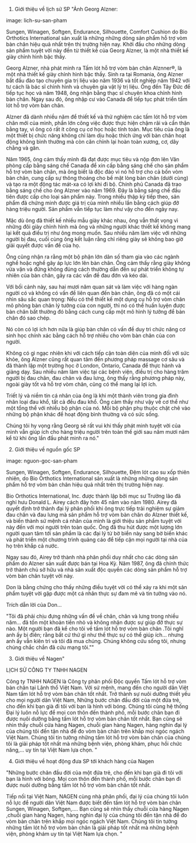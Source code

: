 1. Giới thiệu về lịch sử SP	"Ảnh Georg Alzner:

image: lich-su-san-pham

Sungen, Winagen, Softgen, Endurance, Silhouette, Comfort Cushion do Bio Orthotics International sản xuất là những những dòng sản phẩm hỗ trợ vòm bàn chân hiệu quả nhất trên thị trường hiện nay. Khởi đầu cho những dòng sản phẩm tuyệt vời này đến từ thiết kế của Georg Alzner, là một nhà thiết kế giày chỉnh hình bậc thầy. 

Georg Alzner, nhà phát minh ra Tấm lót hỗ trợ vòm bàn chân Alznner®, là một nhà thiết kế giày chỉnh hình bậc thầy. Sinh ra tại Romania, ông Alzner bắt đầu đào tạo chuyên gia trị liệu vào năm 1936 và tốt nghiệp năm 1942 với tư cách là bác sĩ chỉnh hình và chuyên gia vật lý trị liệu. Ông đến Tây Đức để tiếp tục học và năm 1948, ông nhận bằng thạc sĩ chuyên khoa chỉnh hình bàn chân. Ngay sau đó, ông nhập cư vào Canada để tiếp tục phát triển tấm lót hỗ trợ vòm bàn chân.

Alzner đã dành nhiều năm để thiết kế và thử nghiệm các tấm lót hỗ trợ vòm chân mới của mình, phần lớn công việc được thực hiện chậm rãi và cẩn thận bằng tay, vì ông có rất ít công cụ cơ học hoặc tính toán. Mục tiêu của ông là một thiết bị chức năng không chỉ làm dịu hoặc thích ứng với bàn chân hoạt động không bình thường mà còn căn chỉnh lại hoàn toàn xương, cơ, dây chằng và gân.

Năm 1965, ông cảm thấy mình đã đạt được mục tiêu và nộp đơn lên Văn phòng cấp bằng sáng chế Canada để xin cấp bằng sáng chế cho sản phẩm hỗ trợ vòm bàn chân, mà ông biết là độc đáo vì nó hỗ trợ cho cả bốn vòm bàn chân, cung cấp sự thông thoáng cho bề mặt lòng bàn chân (dưới cùng) và tạo ra một động tác mát-xa có lợi khi đi bộ. Chính phủ Canada đã trao bằng sáng chế cho ông Alzner vào năm 1969. Đây là bằng sáng chế đầu tiên được cấp cho loại sản phẩm này. Trong nhiều thập kỷ tiếp theo, sản phẩm đã chứng minh được giá trị của mình nhiều lần bằng cách giúp đỡ hàng triệu người. Sản phẩm vẫn tiếp tục làm như vậy cho đến ngày nay.

Mặc dù ông đã thiết kế nhiều mẫu giày khác nhau, ông vẫn thất vọng vì những đôi giày chỉnh hình mà ông và những người khác thiết kế không mang lại kết quả điều trị như ông mong muốn. Sau nhiều năm làm việc với những người bị đau, cuối cùng ông kết luận rằng chỉ riêng giày sẽ không bao giờ giải quyết được vấn đề của họ.

Ông cũng nhận ra rằng một bộ phận lớn dân số tham gia vào các ngành nghề hoặc nghề gây áp lực lớn lên bàn chân. Ông cảm thấy rằng giày không vừa vặn và đứng không đúng cách thường dẫn đến sự phát triển không tự nhiên của bàn chân, gây ra các vấn đề đau đớn và kéo dài.

Với bối cảnh này, sau hai mươi năm quan sát và làm việc với hàng ngàn người có và không có vấn đề liên quan đến bàn chân, ông đã có một cái nhìn sâu sắc quan trọng: Nếu có thể thiết kế một dụng cụ hỗ trợ vòm chân mô phỏng bàn chân lý tưởng của con người, thì nó có thể huấn luyện được bàn chân bất thường đó bằng cách cung cấp một mô hình lý tưởng để bàn chân đó sao chép.

Nó còn có lợi ích hơn nữa là giúp bàn chân có vấn đề duy trì chức năng cơ sinh học chính xác bằng cách hỗ trợ nhiều cho vòm bàn chân của con người.

Không có gì ngạc nhiên khi với cách tiếp cận toàn diện của mình đối với sức khỏe, ông Alzner cũng rất quan tâm đến phương pháp massage cơ sâu và đã thành lập một trường học ở London, Ontario, Canada để thực hành và giảng dạy. Sau nhiều năm làm việc tại các bệnh viện, điều trị cho hàng trăm người bị đau chân, đau chân và đau lưng, ông thấy rằng phương pháp này, ngoài giày tốt và hỗ trợ vòm chân, cũng có thể mang lại lợi ích.

Triết lý và niềm tin cá nhân của ông là khi một thành viên trong gia đình nhân loại đau khổ, tất cả đều đau khổ. Ông cảm thấy như vậy về cơ thể như một tổng thể với nhiều bộ phận của nó. Mỗi bộ phận phụ thuộc chặt chẽ vào những bộ phận khác để hoạt động bình thường và có sức sống.

Chúng tôi hy vọng rằng Georg sẽ rất vui khi thấy phát minh tuyệt vời của mình vẫn giúp ích cho hàng triệu người trên toàn thế giới sau năm mươi năm kể từ khi ông lần đầu phát minh ra nó."

2. Giới thiệu về nguồn gốc SP	

image: nguon-goc-san-pham

Sungen, Winagen, Softgen, Endurance, Silhouette, Đệm  lót cao su xốp thiên nhiên, do Bio Orthotics International sản xuất là những những dòng sản phẩm  hỗ trợ vòm  bàn chân hiệu quả nhất trên thị trường hiện nay. 
 
Bio Orthotics International, Inc. được thành lập bởi mục sư Trưởng lão đã nghỉ hưu Donald L. Airey cách đây hơn 45 năm vào năm 1980.
Airey đã quyết định trở thành đại lý phân phối khi ông trực tiếp trải nghiệm sự giảm đau chân và đau lưng mà sản phẩm hỗ trợ vòm bàn chân do Alzner thiết kế, và biến thành sứ mệnh cá nhân của mình là giới thiệu sản phẩm tuyệt vời này đến với mọi người trên toàn quốc. Ông đã thu hút được một lượng lớn người quan tâm tới sản phẩm là các đại lý từ bờ biển này sang bờ biển khác và phát triển một chương trình quảng cáo để tiếp cận mọi người tại nhà của họ trên khắp cả nước.

Ngay sau đó, Airey trở thành nhà phân phối duy nhất cho các dòng sản phẩm do Alzner sản xuất được bán tại Hoa Kỳ. Năm 1987, ông đã chính thức trở thành chủ sở hữu và nhà sản xuất độc quyền các dòng sản phẩm  hỗ trợ vòm bàn chân tuyệt vời này. 

Don là bằng chứng cho thấy những điều tuyệt vời có thể xảy ra khi một sản phẩm  tuyệt vời gặp được một cá nhân thực sự đam mê và tin tưởng vào nó.

Trích dẫn lời của Don…

"Tôi đã phải chịu đựng những vấn đề về chân, chân và lưng trong nhiều năm... đã tốn một khoản tiền nhỏ và không nhận được sự giúp đỡ thực sự nào. Một người bạn đã kể cho tôi về tấm  lót hỗ trợ vòm  bàn chân .​​Tôi nghĩ anh ấy bị điên; rằng bất cứ thứ gì như thế thực sự có thể giúp ích... nhưng anh ấy vẫn kiên trì và tôi đã mua chúng. Chúng không cứu sống tôi, nhưng chúng chắc chắn đã cứu mạng tôi.""

3. Giới thiệu về Nagen"


LỊCH SỬ CÔNG TY TNHH NAGEN

Công ty TNHH NAGEN là Công ty phân phối Độc quyền Tấm lót hỗ trợ vòm bàn chân tại Lãnh thổ Việt Nam.
Với sứ mệnh, mang đến cho người dân Việt Nam tấm lót hỗ trợ vòm bàn chân tốt nhất. Trở thành sự nuôi dưỡng thiết yếu cho mọi người dân Việt Nam, Những bước chân đầu đời của một đứa trẻ, cho đến khi bạn già đi tôi với bạn là hình với bóng.
Chúng tôi cùng hệ thống Đại lý luôn nỗ lực để mọi con thôn đến thành phố, mỗi bước chân bạn đi được nuôi dưỡng bằng tấm lót hỗ trợ vòm bàn chân tốt nhất. 
Bạn cũng sẽ nhìn thấy chuỗi cửa hàng Nagen, chuỗi gian hàng Nagen, hàng nghìn đại lý của chúng tôi đến tận nhà để đo vòm bàn chân trên khắp mọi ngóc ngách Việt Nam. 
Chúng tôi tin tưởng những tấm lót hỗ trợ vòm bàn chân của chúng tôi là giải pháp tốt nhất mà những bệnh viện, phòng khám, phục hồi chức năng,…  uy tín tại Việt Nam lựa chọn.
"

4. Giới thiệu về hoạt động đưa SP tới khách hàng của Nagen


"Những bước chân đầu đời của một đứa trẻ, cho đến khi bạn già đi tôi với bạn là hình với bóng. Mọi con thôn đến thành phố, mỗi bước chân bạn đi được nuôi dưỡng bằng tấm lót hỗ trợ vòm bàn chân tốt nhất. 

Tiếp nối tại Việt Nam, NAGEN cùng nhà phân phối, đại lý của chúng tôi luôn nỗ lực để người dân Việt Nam được biết đến tấm lót hỗ trợ vòm bàn chân Sungen, Winagen, Softgen,.... 
Bạn cũng sẽ nhìn thấy chuỗi cửa hàng Nagen ,chuỗi gian hàng Nagen, hàng nghìn đại lý của chúng tôi đến tận nhà để đo vòm bàn chân trên khắp mọi ngóc ngách Việt Nam. 
Chúng tôi tin tưởng những tấm lót hỗ trợ vòm bàn chân là giải pháp tốt nhất mà những bệnh viện, phòng khám uy tín tại Việt Nam lựa chọn. "